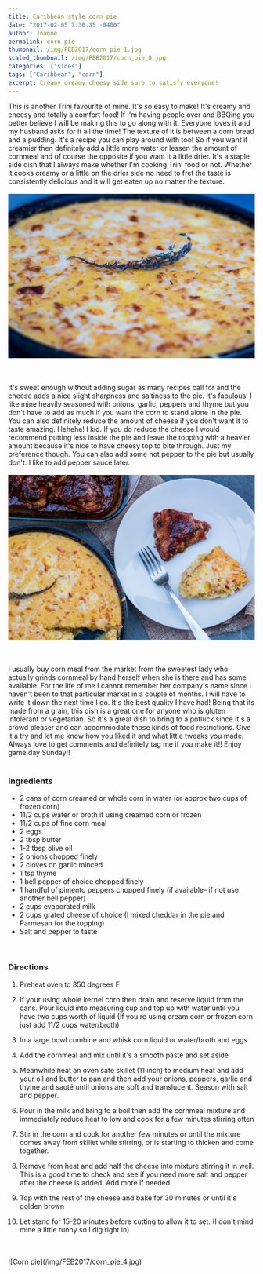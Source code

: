 ```yaml
---
title: Caribbean style corn pie
date: "2017-02-05 7:30:35 -0400"
author: Joanne
permalink: corn-pie
thumbnail: /img/FEB2017/corn_pie_1.jpg
scaled_thumbnail: /img/FEB2017/corn_pie_0.jpg
categories: ["sides"]
tags: ["Caribbean", "corn"]
excerpt: Creamy dreamy cheesy side sure to satisfy everyone!
---
```


This is another Trini favourite of mine.  It's so easy to make! It's creamy and cheesy and totally a comfort food! If I'm having people over and BBQing you better believe I will be making this to go along with it.  Everyone loves it and my husband asks for it all the time! The texture of it is between a corn bread and a pudding.  It's a recipe you can play around with too! So if you want it creamier then definitely add a little more water or lessen the amount of cornmeal and of course the opposite if you want it a little drier. It's a staple side dish that I always make whether I'm cooking Trini food or not. Whether it cooks creamy or a little on the drier side no need to fret the taste is consistently delicious and it will get eaten up no matter the texture.
<br>
<br>
![Corn pie](/img/FEB2017/corn_pie_2.jpg)  
<br>
<br>

It's sweet enough without adding sugar as many recipes call for and the cheese adds a nice slight sharpness and saltiness to the pie. It's fabulous! I like mine heavily seasoned with onions, garlic, peppers and thyme but you don't have to add as much if you want the corn to stand alone in the pie. You can also definitely reduce the amount of cheese if you don't want it to taste amazing. Hehehe! I kid. If you do reduce the cheese I would recommend putting less inside the pie and leave the topping with a heavier amount because it's nice to have cheesy top to bite through. Just my preference though. You can also add some hot pepper to the pie but usually don't. I like to add pepper sauce later.
<br>
<br>
![Corn pie](/img/FEB2017/corn_pie_3.jpg)  
<br>
<br>

I usually buy corn meal from the market from the sweetest lady who actually grinds cornmeal by hand herself when she is there and has some available.  For the life of me I cannot remember her company's name since I haven't been to that particular market in a couple of months.  I will have to write it down the next time I go. It's the best quality I have had! Being that its made from a grain, this dish is a great one for anyone who is gluten intolerant or vegetarian. So it's a great dish to bring to a potluck since it's a crowd pleaser and can accommodate those kinds of food restrictions. Give it a try and let me know how you liked it and what little tweaks you made. Always love to get comments and definitely tag me if you make it!! Enjoy game day Sunday!!
<br>
<br>

### Ingredients

* 2 cans of corn creamed or whole corn in water (or approx two cups of frozen corn)
* 11/2 cups water or broth if using creamed corn or frozen
* 11/2 cups of fine corn meal
* 2 eggs
* 2 tbsp butter
* 1-2 tbsp olive oil
* 2 onions chopped finely
* 2 cloves on garlic minced
* 1 tsp thyme
* 1 bell pepper of choice chopped finely
* 1 handful of pimento peppers chopped finely (if available- if not use another bell pepper)
* 2 cups evaporated milk
* 2 cups grated cheese of choice (I mixed cheddar in the pie and Parmesan for the topping)  
* Salt and pepper to taste
<br>

### Directions

1. Preheat oven to 350 degrees F

1. If your using whole kernel corn then drain and reserve liquid from the cans. Pour liquid into measuring cup and top up with water until you have two cups worth of liquid
(If you're using cream corn or frozen corn just add 11/2 cups water/broth)

1. In a large bowl combine and whisk corn liquid or water/broth and eggs

1. Add the cornmeal and mix until it's a smooth paste and set aside

1. Meanwhile heat an oven safe skillet (11 inch) to medium heat and add your oil and butter to pan and then add your onions, peppers, garlic and thyme and sauté until onions are soft and translucent. Season with salt and pepper.

1. Pour in the milk and bring to a boil then add the cornmeal mixture and immediately reduce heat to low and cook for a few minutes stirring often

1. Stir in the corn and cook for another few minutes or until the mixture comes away from
skillet while stirring, or is starting to thicken and come together.

1. Remove from heat and add half the cheese into mixture stirring it in well.  This is a good time to check and see if you need more salt and pepper after the cheese is added.  Add more if needed

1. Top with the rest of the cheese and bake for 30 minutes or until it's golden brown

1. Let stand for 15-20 minutes before cutting to allow it to set. (I don't mind mine a little runny so I dig right in)


<br>
<br>
![Corn pie](/img/FEB2017/corn_pie_4.jpg)
